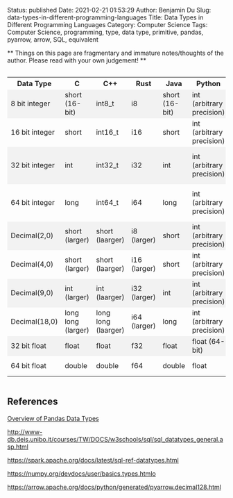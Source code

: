 Status: published
Date: 2021-02-21 01:53:29
Author: Benjamin Du
Slug: data-types-in-different-programming-languages
Title: Data Types in Different Programming Languages
Category: Computer Science
Tags: Computer Science, programming, type, data type, primitive, pandas, pyarrow, arrow, SQL, equivalent

**
Things on this page are fragmentary and immature notes/thoughts of the author.
Please read with your own judgement!
**

<div style="overflow-x:auto;">
<style>
    tr:nth-child(even) {background-color: #f2f2f2}
</style>
<table style="width:100%">
  <tr>
    <th> Data Type </th>
    <th> C </th>
    <th> C++ </th>
    <th> Rust </th>
    <th> Java </th>
    <th> Python </th>
    <th> numpy </th>
    <th> pyarrow </th>
    <th> Spark SQL </th>
    <th> SQL </th>
  </tr>
  <tr>
    <td> 8 bit integer </td>
    <td> short (16-bit)</td>
    <td> int8_t </td>
    <td> i8 </td>
    <td> short (16-bit) </td>
    <td> int (arbitrary precision) </td>
    <td> int8 </td>
    <td> </td>
    <td> TinyInt </td>
    <td> TinyInt or Decimal(3, 0) (slight larger) </td>
  </tr>
  <tr>
    <td> 16 bit integer </td>
    <td> short </td>
    <td> int16_t </td>
    <td> i16 </td>
    <td> short </td>
    <td> int (arbitrary precision) </td>
    <td> int16 </td>
    <td> </td>
    <td> SmallInt </td>
    <td> SmallInt or Decimal(5, 0) (slight larger) </td>
  </tr>
  <tr>
    <td> 32 bit integer </td>
    <td> int </td>
    <td> int32_t </td>
    <td> i32 </td>
    <td> int </td>
    <td> int (arbitrary precision) </td>
    <td> int32 </td>
    <td> </td>
    <td> Int </td>
    <td> Int or Decimal(10, 0) (slight larger) </td>
  </tr>
  <tr>
    <td> 64 bit integer </td>
    <td> long </td>
    <td> int64_t </td>
    <td> i64 </td>
    <td> long </td>
    <td> int (arbitrary precision) </td>
    <td> int64 </td>
    <td> </td>
    <td> BigInt </td>
    <td> BigInt or Decimal(18,0) (slight smaller) </td>
  </tr>
  <tr>
    <td> Decimal(2,0) </td>
    <td> short (larger) </td>
    <td> short (laarger) </td>
    <td> i8 (larger) </td>
    <td> short </td>
    <td> int (arbitrary precision) </td>
    <td> int8 (larger) </td>
    <td> </td>
    <td> Decimal(2,0) or TinyInt (slight larger) </td>
    <td> Decimal(2,0) </td>
  </tr>
  <tr>
    <td> Decimal(4,0) </td>
    <td> short (larger) </td>
    <td> short (laarger) </td>
    <td> i16 (larger) </td>
    <td> short </td>
    <td> int (arbitrary precision) </td>
    <td> int16 (larger) </td>
    <td> </td>
    <td> Decimal(4,0) or SmallInt (larger) </td>
    <td> Decimal(4,0) </td>
  </tr>
  <tr>
    <td> Decimal(9,0) </td>
    <td> int (larger) </td>
    <td> int (laarger) </td>
    <td> i32 (larger) </td>
    <td> int </td>
    <td> int (arbitrary precision) </td>
    <td> int32 (larger) </td>
    <td> </td>
    <td> Decimal(9,0) or Int (larger) </td>
    <td> Decimal(9,0) </td>
  </tr>
  <tr>
    <td> Decimal(18,0) </td>
    <td> long long (larger) </td>
    <td> long long (laarger) </td>
    <td> i64 (larger) </td>
    <td> long </td>
    <td> int (arbitrary precision) </td>
    <td> int64 (larger) </td>
    <td> </td>
    <td> Decimal(18,0) or BigInt (larger) </td>
    <td> Decimal(18,0) </td>
  </tr>
  <tr>
    <td> 32 bit float </td>
    <td> float </td>
    <td> float </td>
    <td> f32 </td>
    <td> float </td>
    <td> float (64-bit) </td>
    <td> float64 </td>
    <td> </td>
    <td> decimal(n,k) or float </td>
    <td> decimal(n,k) </td>
  </tr>
  <tr>
    <td> 64 bit float </td>
    <td> double </td>
    <td> double </td>
    <td> f64 </td>
    <td> double </td>
    <td> float </td>
    <td> float64 </td>
    <td> </td>
    <td> decimal(n,k) or double </td>
    <td> decimal(n,k) </td>
  </tr>
  
</table>
</div>


## References 

[Overview of Pandas Data Types](https://pbpython.com/pandas_dtypes.html)

http://www-db.deis.unibo.it/courses/TW/DOCS/w3schools/sql/sql_datatypes_general.asp.html

https://spark.apache.org/docs/latest/sql-ref-datatypes.html

https://numpy.org/devdocs/user/basics.types.htmlo

https://arrow.apache.org/docs/python/generated/pyarrow.decimal128.html